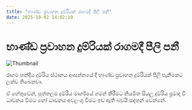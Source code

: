 ```yaml
---
title: "භාණ්ඩ ප්‍රවාහන දුම්රියක් රාගමදී පීලි පනී"
date: 2025-10-02 14:02:19
---
```


# භාණ්ඩ ප්‍රවාහන දුම්රියක් රාගමදී පීලි පනී

![Thumbnail](https://helakuru.sgp1.cdn.digitaloceanspaces.com/esana/images/lib/train-njj.jpg)

රාගම හන්දිය දුම්රිය ස්ථානය ආසන්නයේ දී භාණ්ඩ ප්‍රවාහන දුම්රියක් පීලි පැනීමකට ලක්ව තිබෙනවා.

ඒ හේතුවෙන්, පුත්තලම දුම්රිය මාර්ගයේ ගමන් කිරීමට නියමිත සියලු දුම්රිය ප්‍රමාද වී ධාවනය වීමට හෝ ධාවනය අවලංගු වීමට ඉඩ ඇති බවයි සඳහන් වෙන්නේ.

